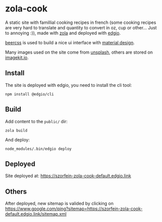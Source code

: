 # zola-cook
A static site with famillial cooking recipes in french (some cooking recipes are very hard to translate and quantity to convert in oz, cup or other... Just to annoying :)), made with
[zola](https://www.getzola.org/) and deployed with [edgio](https://edgio.app/).

[beercss](https://www.beercss.com/) is used to build a nice ui interface with [material design](https://m3.material.io/).

Many images used on the site come from [unsplash](https://unsplash.com), others are stored on [imagekit.io](https://imagekit.io/).

## Install
The site is deployed with edgio, you need to install the cli tool:

    npm install @edgio/cli

## Build

Add content to the `public/` dir:

    zola build

And deploy:

    node_modules/.bin/edgio deploy

## Deployed

Site deployed at: https://szorfein-zola-cook-default.edgio.link

## Others

After deployed, new sitemap is valided by clicking on https://www.google.com/ping?sitemap=https://szorfein-zola-cook-default.edgio.link/sitemap.xml
